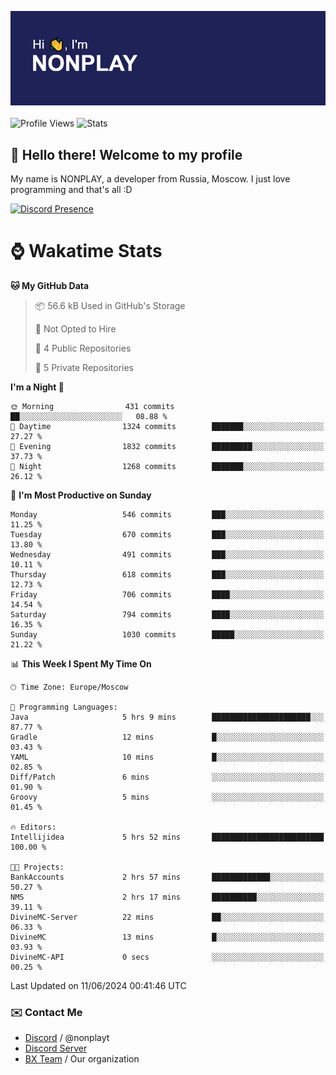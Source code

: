 ![Discord Presence](./header.png)
<br></br>
![Profile Views](https://komarev.com/ghpvc/?username=NONPLAYT&color=blue&style=for-the-badge)
![Stats](https://img.shields.io/badge/0%25-OPTIMIZED-orange?style=for-the-badge)


## :wave: Hello there! Welcome to my profile

My name is NONPLAY, a developer from Russia, Moscow. I just love programming and that's all :D

[![Discord Presence](https://lanyard.cnrad.dev/api/597087584090587177?showDisplayName=true)](https://discord.com/users/597087584090587177) 

# ⌚ Wakatime Stats

<!--START_SECTION:waka-->
**🐱 My GitHub Data** 

> 📦 56.6 kB Used in GitHub's Storage 
 > 
> 🚫 Not Opted to Hire
 > 
> 📜 4 Public Repositories 
 > 
> 🔑 5 Private Repositories 
 > 
**I'm a Night 🦉** 

```text
🌞 Morning                431 commits         ██░░░░░░░░░░░░░░░░░░░░░░░   08.88 % 
🌆 Daytime                1324 commits        ███████░░░░░░░░░░░░░░░░░░   27.27 % 
🌃 Evening                1832 commits        █████████░░░░░░░░░░░░░░░░   37.73 % 
🌙 Night                  1268 commits        ███████░░░░░░░░░░░░░░░░░░   26.12 % 
```
📅 **I'm Most Productive on Sunday** 

```text
Monday                   546 commits         ███░░░░░░░░░░░░░░░░░░░░░░   11.25 % 
Tuesday                  670 commits         ███░░░░░░░░░░░░░░░░░░░░░░   13.80 % 
Wednesday                491 commits         ███░░░░░░░░░░░░░░░░░░░░░░   10.11 % 
Thursday                 618 commits         ███░░░░░░░░░░░░░░░░░░░░░░   12.73 % 
Friday                   706 commits         ████░░░░░░░░░░░░░░░░░░░░░   14.54 % 
Saturday                 794 commits         ████░░░░░░░░░░░░░░░░░░░░░   16.35 % 
Sunday                   1030 commits        █████░░░░░░░░░░░░░░░░░░░░   21.22 % 
```


📊 **This Week I Spent My Time On** 

```text
🕑︎ Time Zone: Europe/Moscow

💬 Programming Languages: 
Java                     5 hrs 9 mins        ██████████████████████░░░   87.77 % 
Gradle                   12 mins             █░░░░░░░░░░░░░░░░░░░░░░░░   03.43 % 
YAML                     10 mins             █░░░░░░░░░░░░░░░░░░░░░░░░   02.85 % 
Diff/Patch               6 mins              ░░░░░░░░░░░░░░░░░░░░░░░░░   01.90 % 
Groovy                   5 mins              ░░░░░░░░░░░░░░░░░░░░░░░░░   01.45 % 

🔥 Editors: 
Intellijidea             5 hrs 52 mins       █████████████████████████   100.00 % 

🐱‍💻 Projects: 
BankAccounts             2 hrs 57 mins       █████████████░░░░░░░░░░░░   50.27 % 
NMS                      2 hrs 17 mins       ██████████░░░░░░░░░░░░░░░   39.11 % 
DivineMC-Server          22 mins             ██░░░░░░░░░░░░░░░░░░░░░░░   06.33 % 
DivineMC                 13 mins             █░░░░░░░░░░░░░░░░░░░░░░░░   03.93 % 
DivineMC-API             0 secs              ░░░░░░░░░░░░░░░░░░░░░░░░░   00.25 % 
```


 Last Updated on 11/06/2024 00:41:46 UTC
<!--END_SECTION:waka-->

### ✉️ Contact Me

- [Discord](https://discord.com/users/597087584090587177) / @nonplayt
- [Discord Server](https://discord.gg/p7cxhw7E2M)
- [BX Team](https://github.com/BX-Team) / Our organization
